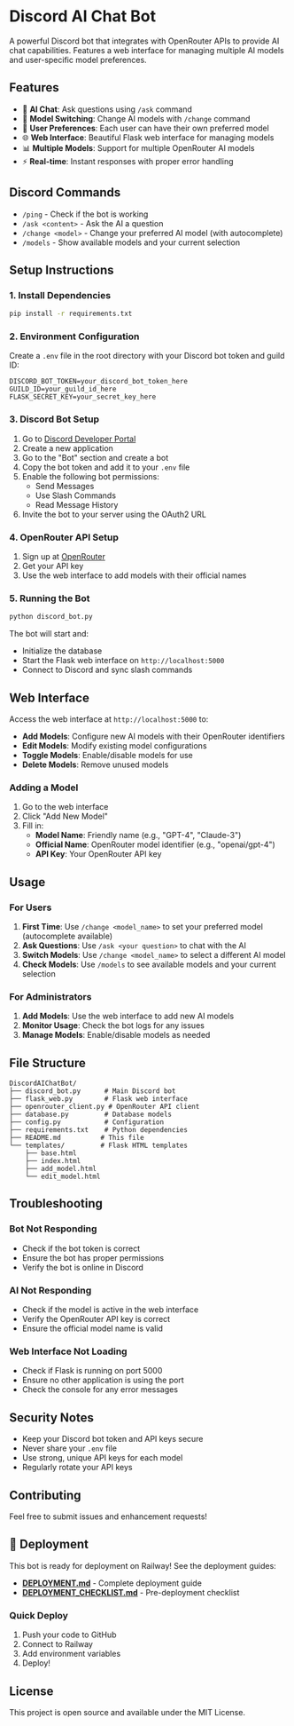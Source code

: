 # Discord AI Chat Bot

A powerful Discord bot that integrates with OpenRouter APIs to provide AI chat capabilities. Features a web interface for managing multiple AI models and user-specific model preferences.

## Features

- 🤖 **AI Chat**: Ask questions using `/ask` command
- 🔄 **Model Switching**: Change AI models with `/change` command
- 👤 **User Preferences**: Each user can have their own preferred model
- 🌐 **Web Interface**: Beautiful Flask web interface for managing models
- 📊 **Multiple Models**: Support for multiple OpenRouter AI models
- ⚡ **Real-time**: Instant responses with proper error handling

## Discord Commands

- `/ping` - Check if the bot is working
- `/ask <content>` - Ask the AI a question
- `/change <model>` - Change your preferred AI model (with autocomplete)
- `/models` - Show available models and your current selection

## Setup Instructions

### 1. Install Dependencies

```bash
pip install -r requirements.txt
```

### 2. Environment Configuration

Create a `.env` file in the root directory with your Discord bot token and guild ID:

```
DISCORD_BOT_TOKEN=your_discord_bot_token_here
GUILD_ID=your_guild_id_here
FLASK_SECRET_KEY=your_secret_key_here
```

### 3. Discord Bot Setup

1. Go to [Discord Developer Portal](https://discord.com/developers/applications)
2. Create a new application
3. Go to the "Bot" section and create a bot
4. Copy the bot token and add it to your `.env` file
5. Enable the following bot permissions:
   - Send Messages
   - Use Slash Commands
   - Read Message History
6. Invite the bot to your server using the OAuth2 URL

### 4. OpenRouter API Setup

1. Sign up at [OpenRouter](https://openrouter.ai/)
2. Get your API key
3. Use the web interface to add models with their official names

### 5. Running the Bot

```bash
python discord_bot.py
```

The bot will start and:
- Initialize the database
- Start the Flask web interface on `http://localhost:5000`
- Connect to Discord and sync slash commands

## Web Interface

Access the web interface at `http://localhost:5000` to:

- **Add Models**: Configure new AI models with their OpenRouter identifiers
- **Edit Models**: Modify existing model configurations
- **Toggle Models**: Enable/disable models for use
- **Delete Models**: Remove unused models

### Adding a Model

1. Go to the web interface
2. Click "Add New Model"
3. Fill in:
   - **Model Name**: Friendly name (e.g., "GPT-4", "Claude-3")
   - **Official Name**: OpenRouter model identifier (e.g., "openai/gpt-4")
   - **API Key**: Your OpenRouter API key

## Usage

### For Users

1. **First Time**: Use `/change <model_name>` to set your preferred model (autocomplete available)
2. **Ask Questions**: Use `/ask <your question>` to chat with the AI
3. **Switch Models**: Use `/change <model_name>` to select a different AI model
4. **Check Models**: Use `/models` to see available models and your current selection

### For Administrators

1. **Add Models**: Use the web interface to add new AI models
2. **Monitor Usage**: Check the bot logs for any issues
3. **Manage Models**: Enable/disable models as needed

## File Structure

```
DiscordAIChatBot/
├── discord_bot.py      # Main Discord bot
├── flask_web.py        # Flask web interface
├── openrouter_client.py # OpenRouter API client
├── database.py         # Database models
├── config.py           # Configuration
├── requirements.txt    # Python dependencies
├── README.md          # This file
└── templates/         # Flask HTML templates
    ├── base.html
    ├── index.html
    ├── add_model.html
    └── edit_model.html
```

## Troubleshooting

### Bot Not Responding
- Check if the bot token is correct
- Ensure the bot has proper permissions
- Verify the bot is online in Discord

### AI Not Responding
- Check if the model is active in the web interface
- Verify the OpenRouter API key is correct
- Ensure the official model name is valid

### Web Interface Not Loading
- Check if Flask is running on port 5000
- Ensure no other application is using the port
- Check the console for any error messages

## Security Notes

- Keep your Discord bot token and API keys secure
- Never share your `.env` file
- Use strong, unique API keys for each model
- Regularly rotate your API keys

## Contributing

Feel free to submit issues and enhancement requests!

## 🚀 Deployment

This bot is ready for deployment on Railway! See the deployment guides:

- **[DEPLOYMENT.md](DEPLOYMENT.md)** - Complete deployment guide
- **[DEPLOYMENT_CHECKLIST.md](DEPLOYMENT_CHECKLIST.md)** - Pre-deployment checklist

### Quick Deploy

1. Push your code to GitHub
2. Connect to Railway
3. Add environment variables
4. Deploy!

## License

This project is open source and available under the MIT License. 
